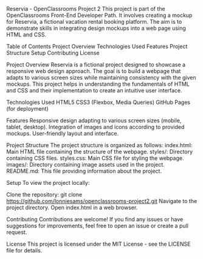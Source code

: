 Reservia - OpenClassrooms Project 2
This project is part of the OpenClassrooms Front-End Developer Path. It involves creating a mockup for Reservia, a fictional vacation rental booking platform. The aim is to demonstrate skills in integrating design mockups into a web page using HTML and CSS.


Table of Contents
Project Overview
Technologies Used
Features
Project Structure
Setup
Contributing
License


Project Overview
Reservia is a fictional project designed to showcase a responsive web design approach. The goal is to build a webpage that adapts to various screen sizes while maintaining consistency with the given mockups. This project helps in understanding the fundamentals of HTML and CSS and their implementation to create an intuitive user interface.


Technologies Used
HTML5
CSS3 (Flexbox, Media Queries)
GitHub Pages (for deployment)

Features
Responsive design adapting to various screen sizes (mobile, tablet, desktop).
Integration of images and icons according to provided mockups.
User-friendly layout and interface.


Project Structure
The project structure is organized as follows:
index.html: Main HTML file containing the structure of the webpage.
styles/: Directory containing CSS files.
styles.css: Main CSS file for styling the webpage.
images/: Directory containing image assets used in the project.
README.md: This file providing information about the project.


Setup
To view the project locally:

Clone the repository: git clone https://github.com/lonniesams/openclassrooms-project2.git
Navigate to the project directory.
Open index.html in a web browser.


Contributing
Contributions are welcome! If you find any issues or have suggestions for improvements, feel free to open an issue or create a pull request.

License
This project is licensed under the MIT License - see the LICENSE file for details.
